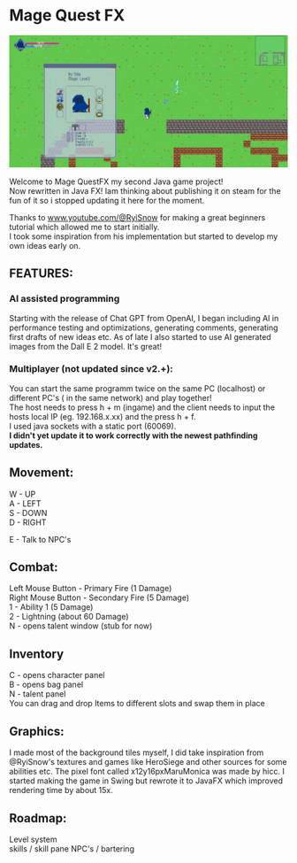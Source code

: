 # Mage Quest FX

![Screenshot](thumbnail.png)

Welcome to Mage QuestFX my second Java game project!  
Now rewritten in Java FX!
Iam thinking about publishing it on steam for the fun of it so i stopped updating it here for the moment.

Thanks to www.youtube.com/@RyiSnow for making a great beginners tutorial which allowed me to start initially.  
I took some inspiration from his implementation but started to develop my own ideas early on.

## FEATURES:

### AI assisted programming

Starting with the release of Chat GPT from OpenAI, I began including AI in performance testing and optimizations,
generating comments, generating first drafts of new ideas etc.
As of late I also started to use AI generated images from the Dall E 2 model. It's great!

### Multiplayer (not updated since v2.+):

You can start the same programm twice on the same PC (localhost) or different PC's ( in the same network) and play
together!  
The host needs to press h + m (ingame) and the client needs to input the hosts local IP (eg. 192.168.x.xx) and the press
h + f.  
I used java sockets with a static port (60069).  
**I didn't yet update it to work correctly with the newest pathfinding updates.**

## Movement:

W - UP  
A - LEFT  
S - DOWN  
D - RIGHT

E - Talk to NPC's

## Combat:

Left Mouse Button - Primary Fire (1 Damage)  
Right Mouse Button - Secondary Fire (5 Damage)  
1 - Ability 1 (5 Damage)  
2 - Lightning (about 60 Damage)  
N - opens talent window (stub for now)

## Inventory

C - opens character panel  
B - opens bag panel  
N - talent panel  
You can drag and drop Items to different slots and swap them in place

## Graphics:

I made most of the background tiles myself, I did take inspiration from @RyiSnow's textures and games like
HeroSiege and other sources for some abilities etc. The pixel font called x12y16pxMaruMonica was made by hicc.
I started making the game in Swing but rewrote it to JavaFX which improved rendering time by about 15x.

## Roadmap:

Level system  
skills / skill pane
NPC's / bartering  



